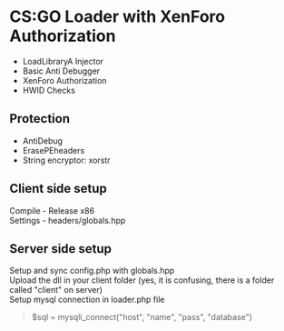 # CS:GO Loader with XenForo Authorization
- LoadLibraryA Injector
- Basic Anti Debugger
- XenForo Authorization
- HWID Checks

##  Protection
- AntiDebug
- ErasePEheaders
- String encryptor: xorstr

## Client side setup
Compile - Release x86<br />
Settings - headers/globals.hpp

## Server side setup
Setup and sync config.php with globals.hpp<br />
Upload the dll in your client folder (yes, it is confusing, there is a folder called "client" on server)<br />
Setup mysql connection in loader.php file<br />
> $sql = mysqli_connect("host", "name", "pass", "database")
